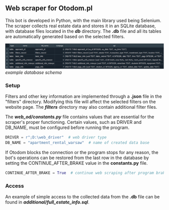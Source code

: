 ## Web scraper for Otodom.pl
This bot is developed in Python, with the main library used being Selenium. The scraper collects real estate data and stores it in an SQLite database, with database files located in the ***db*** directory. The **.db** file and all its tables are automatically generated based on the selected filters.

![alt text](additional/img/sql_schema01.png?raw=true)
*example database schema*

### Setup
Filters and other key information are implemented through a **.json** file in the "filters" directory. Modifying this file will affect the selected filters on the website page. The ***filters*** directory may also contain additional filter files.

The ***web_od/constants.py*** file contains values that are essential for the scraper's proper functioning. Certain values, such as DRIVER and DB_NAME, must be configured before running the program.

```Python
DRIVER = r";D:\web_driver"  # web driver type
DB_NAME = "apartment_rental_warsaw"  # name of created data base
```
If Otodom blocks the connection or the program stops for any reason, the bot's operations can be restored from the last row in the database by setting the CONTINUE_AFTER_BRAKE value in the **constants.py** file.
```Python
CONTINUE_AFTER_BRAKE = True  # continue web scraping after program brake
```

### Access
An example of simple access to the collected data from the **.db** file can be found in ***additional/full_estate_info.sql***.
